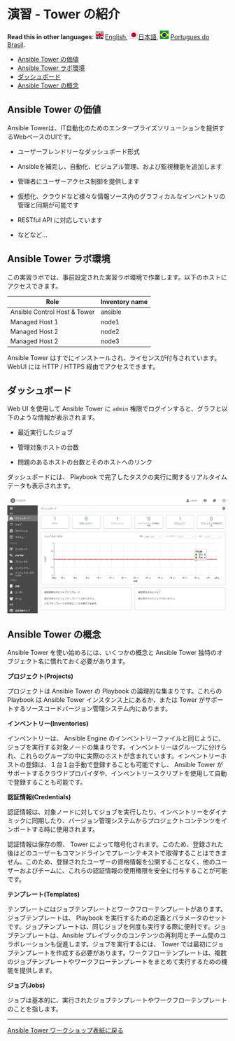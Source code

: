# 演習 - Tower の紹介

**Read this in other languages**: ![uk](../../../images/uk.png) [English](README.md),  ![japan](../../../images/japan.png)[日本語](README.ja.md), ![brazil](../../../images/brazil.png) [Portugues do Brasil](README.pt-br.md).

* [Ansible Tower の価値](#ansible-tower-の価値)
* [Ansible Tower ラボ環境](#ansible-tower-ラボ環境)
* [ダッシュボード](#ダッシュボード)
* [Ansible Tower の概念](#ansible-tower-の概念)


## Ansible Tower の価値

Ansible Towerは、IT自動化のためのエンタープライズソリューションを提供するWebベースのUIです。

  - ユーザーフレンドリーなダッシュボード形式

  - Ansibleを補完し、自動化、ビジュアル管理、および監視機能を追加します

  - 管理者にユーザーアクセス制御を提供します

  - 仮想化、クラウドなど様々な情報ソース内のグラフィカルなインベントリの管理と同期が可能です

  - RESTful API に対応しています

  - などなど...

## Ansible Tower ラボ環境

この実習ラボでは、事前設定された実習ラボ環境で作業します。以下のホストにアクセスできます。  

| Role                         | Inventory name |
| -----------------------------| ---------------|
| Ansible Control Host & Tower | ansible        |
| Managed Host 1               | node1          |
| Managed Host 2               | node2          |
| Managed Host 2               | node3          |

Ansible Tower はすでにインストールされ、ライセンスが付与されています。WebUI には HTTP / HTTPS 経由でアクセスできます。  

## ダッシュボード

Web UI を使用して Ansible Tower に `admin` 権限でログインすると、グラフと以下のような情報が表示されます。  

  - 最近実行したジョブ

  - 管理対象ホストの台数

  - 問題のあるホストの台数とそのホストへのリンク

ダッシュボードには、 Playbook で完了したタスクの実行に関するリアルタイムデータも表示されます。  

![Ansible Tower ダッシュボード](images/dashboard-jp.png)


## Ansible Tower の概念

Ansible Tower を使い始めるには、いくつかの概念と Ansible Tower 独特のオブジェクト名に慣れておく必要があります。  

**プロジェクト(Projects)**

プロジェクトは Ansible Tower の Playbook の論理的な集まりです。これらの Playbook は Ansible Tower インスタンス上にあるか、または Tower がサポートするソースコードバージョン管理システム内にあります。  

**インベントリー(Inventories)**

インベントリーは、 Ansible Engine のインベントリーファイルと同じように、ジョブを実行する対象ノードの集まりです。インベントリーはグループに分けられ、これらのグループの中に実際のホストが含まれています。インベントリーホストの登録は、１台１台手動で登録することも可能ですし、 Ansible Tower がサポートするクラウドプロバイダや、インベントリースクリプトを使用して自動で登録することも可能です。  

**認証情報(Credentials)**

認証情報は、対象ノードに対してジョブを実行したり、インベントリーをダイナミックに同期したり、バージョン管理システムからプロジェクトコンテンツをインポートする時に使用されます。  

認証情報は保存の際、 Tower によって暗号化されます。このため、登録された後はどのユーザーもコマンドラインでプレーンテキストで取得することはできません。このため、登録されたユーザーの資格情報を公開することなく、他のユーザーおよびチームに、これらの認証情報の使用権限を安全に付与することが可能です。  


**テンプレート(Templates)**

テンプレートにはジョブテンプレートとワークフローテンプレートがあります。ジョブテンプレートは、 Playbook を実行するための定義とパラメータのセットです。ジョブテンプレートは、同じジョブを何度も実行する際に便利です。ジョブテンプレートは、Ansible プレイブックのコンテンツの再利用とチーム間のコラボレーションも促進します。ジョブを実行するには、 Tower では最初にジョブテンプレートを作成する必要があります。ワークフローテンプレートは、複数のジョブテンプレートやワークフローテンプレートをまとめて実行するための機能を提供します。

**ジョブ(Jobs)**

ジョブは基本的に、実行されたジョブテンプレートやワークフローテンプレートのことを指します。

----

[Ansible Tower ワークショップ表紙に戻る](../README.ja.md#section-2---ansible-towerの演習)
